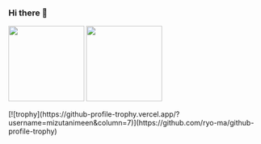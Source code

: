 ### Hi there 👋

<p>
    <img height="150px" src="https://github-readme-stats.vercel.app/api/top-langs/?username=mizutanimeen&layout=compact" />
    <img height="150px" src="https://github-readme-stats.vercel.app/api?username=mizutanimeen&show_icons=true" />
</p>
[![trophy](https://github-profile-trophy.vercel.app/?username=mizutanimeen&column=7)](https://github.com/ryo-ma/github-profile-trophy)


<!--
**mizutanimeen/mizutanimeen** is a ✨ _special_ ✨ repository because its `README.md` (this file) appears on your GitHub profile.

Here are some ideas to get you started:

- 🔭 I’m currently working on ...
- 🌱 I’m currently learning ...
- 👯 I’m looking to collaborate on ...
- 🤔 I’m looking for help with ...
- 💬 Ask me about ...
- 📫 How to reach me: ...
- 😄 Pronouns: ...
- ⚡ Fun fact: ...
-->
